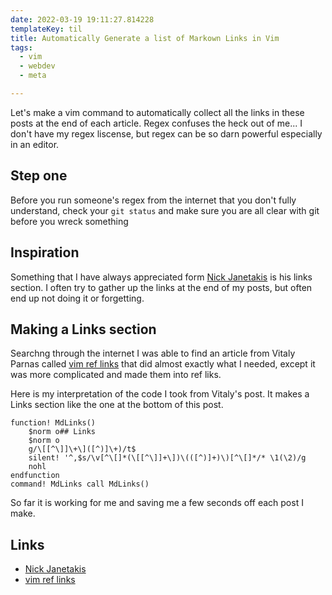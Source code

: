 ```yaml
---
date: 2022-03-19 19:11:27.814228
templateKey: til
title: Automatically Generate a list of Markown Links in Vim
tags:
  - vim
  - webdev
  - meta

---
```


Let's make a vim command to automatically collect all the links in these
posts at the end of each article.  Regex confuses the heck out of me...
I don't have my regex liscense, but
regex can be so darn powerful especially in an editor.

## Step one

Before you run someone's regex from the internet that you don't fully
understand, check your `git status` and make sure you are all clear with
git before you wreck something

## Inspiration

Something that I have always appreciated form
[Nick Janetakis](https://nickjanetakis.com/) is his links section.  I
often try to gather up the links at the end of my posts, but often end
up not doing it or forgetting.

## Making a Links section

Searchng through the internet I was able to find an article from
Vitaly Parnas called
[vim ref links](https://vitalyparnas.com/guides/vim-ref-links/) that did
almost exactly what I needed, except it was more complicated and made
them into ref liks.

Here is my interpretation of the code I took from Vitaly's post.  It
makes a Links section like the one at the bottom of this post.

``` vim
function! MdLinks()
    $norm o## Links
    $norm o
    g/\[[^\]]\+\]([^)]\+)/t$
    silent! '^,$s/\v[^\[]*(\[[^\]]+\])\(([^)]+)\)[^\[]*/* \1(\2)/g
    nohl
endfunction
command! MdLinks call MdLinks()
```

So far it is working for me and saving me a few seconds off each post I
make.

## Links

* [Nick Janetakis](https://nickjanetakis.com/)
* [vim ref links](https://vitalyparnas.com/guides/vim-ref-links/)
